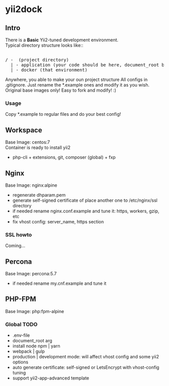 # yii2dock

## Intro
There is a **Basic** Yii2-tuned development environment.  
Typical directory structure looks like::
<pre>  
/ -  (project directory)
  | - application (your code should be here, document_root by default)
  | - docker (that environment)
</pre>
Anywhere, you able to make your oun project structure
All configs in .gitignore. Just rename the *.example ones and modify it as you wish.  
Original base images only! Easy to fork and modify! :)  

### Usage
Copy *.example to regular files and do your best config!

## Workspace
Base Image: centos:7  
Container is ready to install yii2
- php-cli + extensions, git, composer (global) + fxp

## Nginx
Base Image: nginx:alpine
- regenerate dhparam.pem
- generate self-signed certificate of place another one to /etc/nginx/ssl directory
- if needed rename nginx.conf.example and tune it: https, workers, gzip, etc
- fix vhost config: server_name, https section

### SSL howto
Coming...

## Percona
Base Image: percona:5.7
- if needed rename my.cnf.example and tune it

## PHP-FPM
Base Image: php:fpm-alpine

### Global TODO
- .env-file
- document_root arg
- install node npm | yarn
- webpack | gulp
- production | development mode: will affect vhost config and some yii2 options
- auto generate certificate: self-signed or LetsEncrypt with vhost-config tuning
- support yii2-app-advanced template